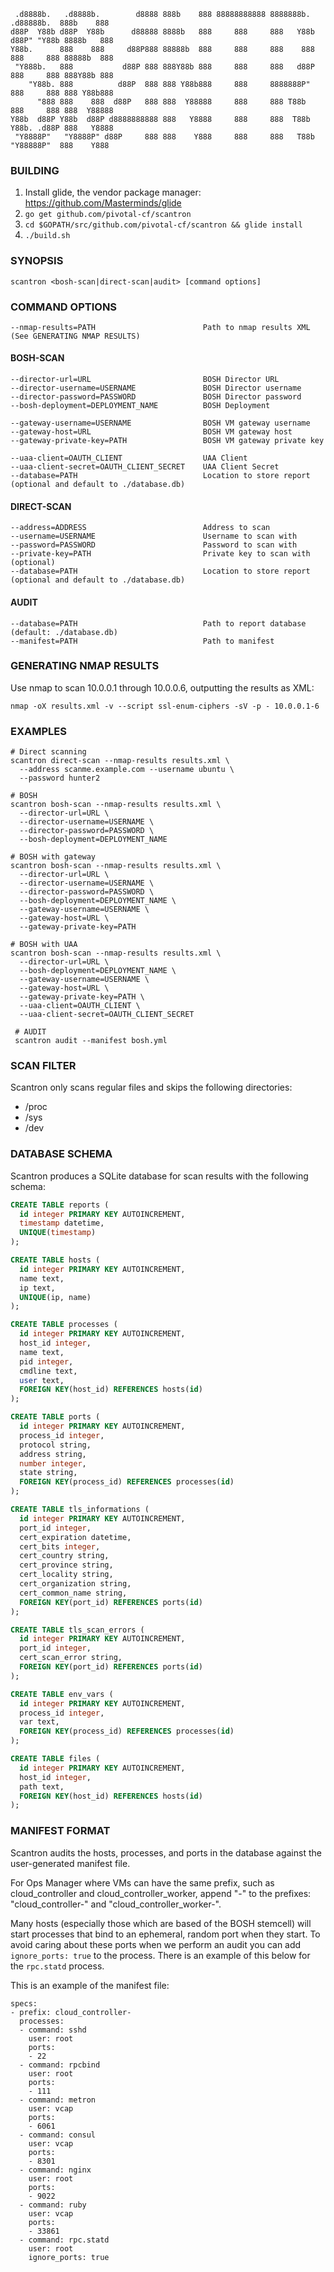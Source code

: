      .d8888b.   .d8888b.        d8888 888b    888 88888888888 8888888b.   .d88888b.  888b    888
    d88P  Y88b d88P  Y88b      d88888 8888b   888     888     888   Y88b d88P" "Y88b 8888b   888
    Y88b.      888    888     d88P888 88888b  888     888     888    888 888     888 88888b  888
     "Y888b.   888           d88P 888 888Y88b 888     888     888   d88P 888     888 888Y88b 888
        "Y88b. 888          d88P  888 888 Y88b888     888     8888888P"  888     888 888 Y88b888
          "888 888    888  d88P   888 888  Y88888     888     888 T88b   888     888 888  Y88888
    Y88b  d88P Y88b  d88P d8888888888 888   Y8888     888     888  T88b  Y88b. .d88P 888   Y8888
     "Y8888P"   "Y8888P" d88P     888 888    Y888     888     888   T88b  "Y88888P"  888    Y888


### BUILDING

1. Install glide, the vendor package manager: https://github.com/Masterminds/glide
2. `go get github.com/pivotal-cf/scantron`
3. `cd $GOPATH/src/github.com/pivotal-cf/scantron && glide install`
4. `./build.sh`

### SYNOPSIS

    scantron <bosh-scan|direct-scan|audit> [command options]


### COMMAND OPTIONS

    --nmap-results=PATH                        Path to nmap results XML (See GENERATING NMAP RESULTS)

#### BOSH-SCAN

    --director-url=URL                         BOSH Director URL
    --director-username=USERNAME               BOSH Director username
    --director-password=PASSWORD               BOSH Director password
    --bosh-deployment=DEPLOYMENT_NAME          BOSH Deployment

    --gateway-username=USERNAME                BOSH VM gateway username
    --gateway-host=URL                         BOSH VM gateway host
    --gateway-private-key=PATH                 BOSH VM gateway private key

    --uaa-client=OAUTH_CLIENT                  UAA Client
    --uaa-client-secret=OAUTH_CLIENT_SECRET    UAA Client Secret
    --database=PATH                            Location to store report (optional and default to ./database.db)

#### DIRECT-SCAN

    --address=ADDRESS                          Address to scan
    --username=USERNAME                        Username to scan with
    --password=PASSWORD                        Password to scan with
    --private-key=PATH                         Private key to scan with (optional)
    --database=PATH                            Location to store report (optional and default to ./database.db)

#### AUDIT

    --database=PATH                            Path to report database (default: ./database.db)
    --manifest=PATH                            Path to manifest


### GENERATING NMAP RESULTS

Use nmap to scan 10.0.0.1 through 10.0.0.6, outputting the results as XML:

    nmap -oX results.xml -v --script ssl-enum-ciphers -sV -p - 10.0.0.1-6


### EXAMPLES

    # Direct scanning
    scantron direct-scan --nmap-results results.xml \
      --address scanme.example.com --username ubuntu \
      --password hunter2

    # BOSH
    scantron bosh-scan --nmap-results results.xml \
      --director-url=URL \
      --director-username=USERNAME \
      --director-password=PASSWORD \
      --bosh-deployment=DEPLOYMENT_NAME

    # BOSH with gateway
    scantron bosh-scan --nmap-results results.xml \
      --director-url=URL \
      --director-username=USERNAME \
      --director-password=PASSWORD \
      --bosh-deployment=DEPLOYMENT_NAME \
      --gateway-username=USERNAME \
      --gateway-host=URL \
      --gateway-private-key=PATH

    # BOSH with UAA
    scantron bosh-scan --nmap-results results.xml \
      --director-url=URL \
      --bosh-deployment=DEPLOYMENT_NAME \
      --gateway-username=USERNAME \
      --gateway-host=URL \
      --gateway-private-key=PATH \
      --uaa-client=OAUTH_CLIENT \
      --uaa-client-secret=OAUTH_CLIENT_SECRET

     # AUDIT
     scantron audit --manifest bosh.yml

### SCAN FILTER

Scantron only scans regular files and skips the following directories:

  * /proc
  * /sys
  * /dev

### DATABASE SCHEMA

Scantron produces a SQLite database for scan results with the following schema:

```sql
CREATE TABLE reports (
  id integer PRIMARY KEY AUTOINCREMENT,
  timestamp datetime,
  UNIQUE(timestamp)
);

CREATE TABLE hosts (
  id integer PRIMARY KEY AUTOINCREMENT,
  name text,
  ip text,
  UNIQUE(ip, name)
);

CREATE TABLE processes (
  id integer PRIMARY KEY AUTOINCREMENT,
  host_id integer,
  name text,
  pid integer,
  cmdline text,
  user text,
  FOREIGN KEY(host_id) REFERENCES hosts(id)
);

CREATE TABLE ports (
  id integer PRIMARY KEY AUTOINCREMENT,
  process_id integer,
  protocol string,
  address string,
  number integer,
  state string,
  FOREIGN KEY(process_id) REFERENCES processes(id)
);

CREATE TABLE tls_informations (
  id integer PRIMARY KEY AUTOINCREMENT,
  port_id integer,
  cert_expiration datetime,
  cert_bits integer,
  cert_country string,
  cert_province string,
  cert_locality string,
  cert_organization string,
  cert_common_name string,
  FOREIGN KEY(port_id) REFERENCES ports(id)
);

CREATE TABLE tls_scan_errors (
  id integer PRIMARY KEY AUTOINCREMENT,
  port_id integer,
  cert_scan_error string,
  FOREIGN KEY(port_id) REFERENCES ports(id)
);

CREATE TABLE env_vars (
  id integer PRIMARY KEY AUTOINCREMENT,
  process_id integer,
  var text,
  FOREIGN KEY(process_id) REFERENCES processes(id)
);

CREATE TABLE files (
  id integer PRIMARY KEY AUTOINCREMENT,
  host_id integer,
  path text,
  FOREIGN KEY(host_id) REFERENCES hosts(id)
);
```

### MANIFEST FORMAT

Scantron audits the hosts, processes, and ports in the database against the
user-generated manifest file.

For Ops Manager where VMs can have the same prefix, such as cloud_controller
and cloud_controller_worker, append "-" to the prefixes: "cloud_controller-"
and "cloud_controller_worker-".

Many hosts (especially those which are based of the BOSH stemcell) will start
processes that bind to an ephemeral, random port when they start. To avoid
caring about these ports when we perform an audit you can add `ignore_ports:
true` to the process. There is an example of this below for the `rpc.statd`
process.

This is an example of the manifest file:

```
specs:
- prefix: cloud_controller-
  processes:
  - command: sshd
    user: root
    ports:
    - 22
  - command: rpcbind
    user: root
    ports:
    - 111
  - command: metron
    user: vcap
    ports:
    - 6061
  - command: consul
    user: vcap
    ports:
    - 8301
  - command: nginx
    user: root
    ports:
    - 9022
  - command: ruby
    user: vcap
    ports:
    - 33861
  - command: rpc.statd
    user: root
    ignore_ports: true
```
